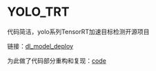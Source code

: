 # YOLO_TRT

代码简洁，yolo系列TensorRT加速目标检测开源项目

链接：[dl_model_deploy](https://github.com/yhwang-hub/dl_model_deploy/tree/master/yolov5_TensorRT)

为此做了代码部分重构和复现：[code](https://github.com/cvdong/PROJECT/tree/main/YOLO_TRT/src)